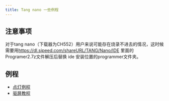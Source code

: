 ```yaml
---
title: Tang nano 一些例程
---
```

## 注意事项
对于tang nano（下载器为CH552）用户来说可能存在烧录不进去的情况，这时候需要用<https://dl.sipeed.com/shareURL/TANG/Nano/IDE> 里面的Programer2.7z文件解压后替换 ide 安装位置的programmer文件夹。


## 例程
- [点灯例程](./examples/1_led.md)
- [驱屏教程](./examples/2_lcd.md)
